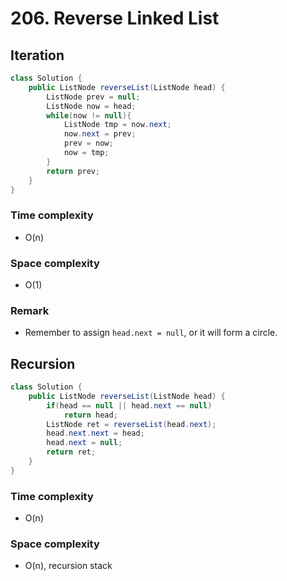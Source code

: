 # 206. Reverse Linked List

## Iteration
```java
class Solution {
    public ListNode reverseList(ListNode head) {
        ListNode prev = null;
        ListNode now = head;
        while(now != null){
            ListNode tmp = now.next;
            now.next = prev;
            prev = now;
            now = tmp;
        }
        return prev;
    }
}
```
### Time complexity
* O(n)
### Space complexity
* O(1)
### Remark
* Remember to assign `head.next = null`, or it will form a circle.

## Recursion
```java
class Solution {
    public ListNode reverseList(ListNode head) {
        if(head == null || head.next == null)
            return head;
        ListNode ret = reverseList(head.next);
        head.next.next = head;
        head.next = null;
        return ret;
    }
}
```
### Time complexity
* O(n)
### Space complexity
* O(n), recursion stack